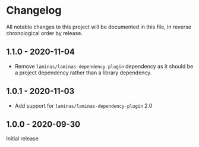 # Changelog

All notable changes to this project will be documented in this file, in reverse chronological order by release.

## 1.1.0 - 2020-11-04
* Remove `laminas/laminas-dependency-plugin` dependency as it should be a project dependency rather than
a library dependency.

## 1.0.1 - 2020-11-03
* Add support for `laminas/laminas-dependency-plugin` 2.0

## 1.0.0 - 2020-09-30
Initial release
